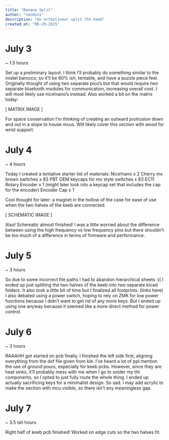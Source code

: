 ```yaml
---
title: "Banana Split"
author: "nandini"
description: "An ortholinear split 75% keeb"
created_at: "06-29-2025"
---
```


# July 3

~ 1.5 hours

Set up a preliminary layout. I think I’ll probably do something similar to the mistel barocco; so it’ll be 60% ish, tentable, and have a puzzle piece feel. Originally thought of using two separate pico’s but that would require two separate bluetooth modules for communication, increasing overall cost. I will most likely use nice!nano’s instead. Also worked a bit on the matrix today:

[ MATRIX IMAGE ]

For space conservation I’m thinking of creating an outward protrusion down and out in a slope to house mcus. Will likely cover this section with wood for wrist support.

# July 4

~ 4 hours

Today I created a tentative starter list of materials:
Nice!nano x 2
Cherry mx brown switches x 83
PBT OEM keycaps for mx style switches x 83
EC11 Rotary Encoder x 1 (might later look into a keycap set that includes the cap for the encoder)
Encoder Cap x 1 

Cool thought for later: a magnet in the hollow of the case for ease of use when the two halves of the keeb are connected.

[ SCHEMATIC IMAGE ]

Also! Schematic almost finished! I was a little worried about the difference between using the high frequency vs low frequency pins but there shouldn’t be too much of a difference in terms of firmware and performance.

# July 5

~ 3 hours

So due to some incorrect file paths I had to abandon hierarchical sheets :(( I ended up just splitting the two halves of the keeb into two separate kicad folders. It also took a little bit of time but I finalized all footprints. (links here) I also debated using a power switch, hoping to rely on ZMK for low power functions because I didn’t want to get rid of any more keys. But I ended up using one anyway because it seemed like a more direct method for power control.

# July 6

~ 3 hours

RAAAHH got started on pcb finally. I finished the left side first, aligning everything from the dxf file given from kle. I’ve heard a lot of ppl mention the use of ground pours, especially for keeb pcbs. However, since they are heat sinks, it’ll probably mess with me when I go to solder my tht components, so I opted to just fully route the whole thing. I ended up actually sacrificing keys for a minimalist design. So sad. I may add acrylic to make the section with mcu visible, so there isn’t any meaningless gap.

# July 7

~ 3.5 ish hours

Right half of keeb pcb finished! Worked on edge cuts so the two halves fit. 
